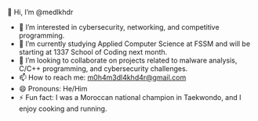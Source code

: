 👋 Hi, I’m @medlkhdr  
- 👀 I’m interested in cybersecurity, networking, and competitive programming.  
- 🌱 I’m currently studying Applied Computer Science at FSSM and will be starting at 1337 School of Coding next month.  
- 💞️ I’m looking to collaborate on projects related to malware analysis, C/C++ programming, and cybersecurity challenges.  
- 📫 How to reach me: m0h4m3dl4khd4r@gmail.com  
- 😄 Pronouns: He/Him  
- ⚡ Fun fact: I was a Moroccan national champion in Taekwondo, and I enjoy cooking and running.
